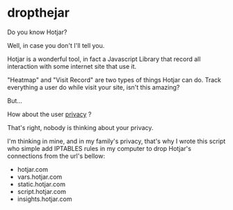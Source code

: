 # dropthejar

Do you know Hotjar?

Well, in case you don't I'll tell you.

Hotjar is a wonderful tool, in fact a Javascript Library that record all interaction with some internet site that use it.

"Heatmap" and "Visit Record" are two types of things Hotjar can do. Track everything a user do while visit your site, isn't this amazing?

But...

How about the user [privacy] ?

That's right, nobody is thinking about your privacy.

I'm thinking in mine, and in my family's privacy, that's why I wrote this script who simple add IPTABLES rules in my computer to drop Hotjar's connections from the url's bellow:

* hotjar.com
* vars.hotjar.com
* static.hotjar.com
* script.hotjar.com
* insights.hotjar.com

[//]: #

[privacy]: <https://mopinion.com/are-session-recording-tools-a-risk-to-internet-privacy/>
